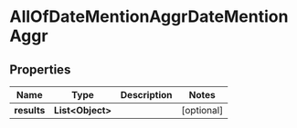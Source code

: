 # AllOfDateMentionAggrDateMentionAggr

## Properties
Name | Type | Description | Notes
------------ | ------------- | ------------- | -------------
**results** | **List&lt;Object&gt;** |  |  [optional]
